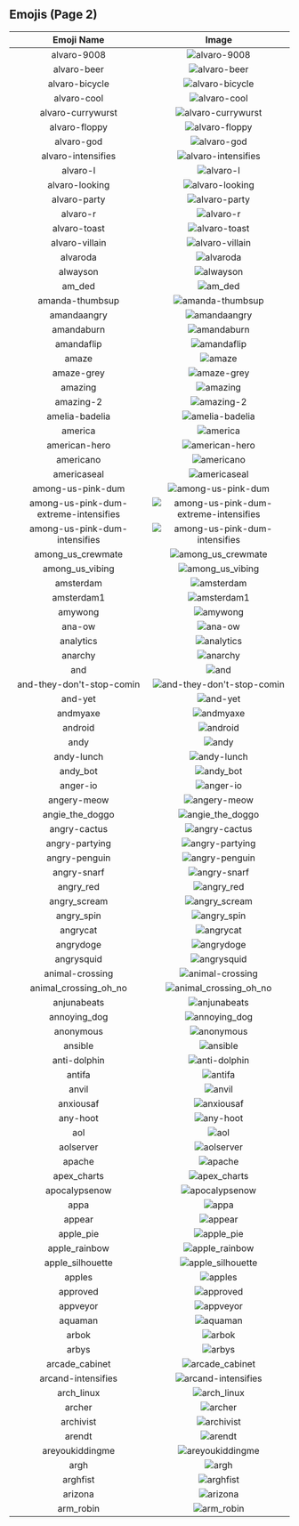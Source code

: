 
  ## Emojis (Page 2)
  |Emoji Name|Image|
  | :-: | :-: |
  |alvaro-9008| ![alvaro-9008](/output/alvaro-9008.jpg)|
  |alvaro-beer| ![alvaro-beer](/output/alvaro-beer.png)|
  |alvaro-bicycle| ![alvaro-bicycle](/output/alvaro-bicycle.png)|
  |alvaro-cool| ![alvaro-cool](/output/alvaro-cool.png)|
  |alvaro-currywurst| ![alvaro-currywurst](/output/alvaro-currywurst.jpg)|
  |alvaro-floppy| ![alvaro-floppy](/output/alvaro-floppy.png)|
  |alvaro-god| ![alvaro-god](/output/alvaro-god.png)|
  |alvaro-intensifies| ![alvaro-intensifies](/output/alvaro-intensifies.gif)|
  |alvaro-l| ![alvaro-l](/output/alvaro-l.png)|
  |alvaro-looking| ![alvaro-looking](/output/alvaro-looking.gif)|
  |alvaro-party| ![alvaro-party](/output/alvaro-party.jpg)|
  |alvaro-r| ![alvaro-r](/output/alvaro-r.png)|
  |alvaro-toast| ![alvaro-toast](/output/alvaro-toast.png)|
  |alvaro-villain| ![alvaro-villain](/output/alvaro-villain.gif)|
  |alvaroda| ![alvaroda](/output/alvaroda.png)|
  |alwayson| ![alwayson](/output/alwayson.png)|
  |am_ded| ![am_ded](/output/am_ded.png)|
  |amanda-thumbsup| ![amanda-thumbsup](/output/amanda-thumbsup.gif)|
  |amandaangry| ![amandaangry](/output/amandaangry.gif)|
  |amandaburn| ![amandaburn](/output/amandaburn.gif)|
  |amandaflip| ![amandaflip](/output/amandaflip.gif)|
  |amaze| ![amaze](/output/amaze.gif)|
  |amaze-grey| ![amaze-grey](/output/amaze-grey.gif)|
  |amazing| ![amazing](/output/amazing.png)|
  |amazing-2| ![amazing-2](/output/amazing-2)|
  |amelia-badelia| ![amelia-badelia](/output/amelia-badelia.png)|
  |america| ![america](/output/america.png)|
  |american-hero| ![american-hero](/output/american-hero.jpg)|
  |americano| ![americano](/output/americano.png)|
  |americaseal| ![americaseal](/output/americaseal.png)|
  |among-us-pink-dum| ![among-us-pink-dum](/output/among-us-pink-dum.png)|
  |among-us-pink-dum-extreme-intensifies| ![among-us-pink-dum-extreme-intensifies](/output/among-us-pink-dum-extreme-intensifies.gif)|
  |among-us-pink-dum-intensifies| ![among-us-pink-dum-intensifies](/output/among-us-pink-dum-intensifies.gif)|
  |among_us_crewmate| ![among_us_crewmate](/output/among_us_crewmate.png)|
  |among_us_vibing| ![among_us_vibing](/output/among_us_vibing.gif)|
  |amsterdam| ![amsterdam](/output/amsterdam.png)|
  |amsterdam1| ![amsterdam1](/output/amsterdam1.png)|
  |amywong| ![amywong](/output/amywong.png)|
  |ana-ow| ![ana-ow](/output/ana-ow.png)|
  |analytics| ![analytics](/output/analytics.png)|
  |anarchy| ![anarchy](/output/anarchy.png)|
  |and| ![and](/output/and.png)|
  |and-they-don't-stop-comin| ![and-they-don't-stop-comin](/output/and-they-don't-stop-comin.gif)|
  |and-yet| ![and-yet](/output/and-yet.jpg)|
  |andmyaxe| ![andmyaxe](/output/andmyaxe.jpg)|
  |android| ![android](/output/android.png)|
  |andy| ![andy](/output/andy.png)|
  |andy-lunch| ![andy-lunch](/output/andy-lunch.gif)|
  |andy_bot| ![andy_bot](/output/andy_bot.gif)|
  |anger-io| ![anger-io](/output/anger-io.png)|
  |angery-meow| ![angery-meow](/output/angery-meow.png)|
  |angie_the_doggo| ![angie_the_doggo](/output/angie_the_doggo.png)|
  |angry-cactus| ![angry-cactus](/output/angry-cactus.gif)|
  |angry-partying| ![angry-partying](/output/angry-partying.png)|
  |angry-penguin| ![angry-penguin](/output/angry-penguin.png)|
  |angry-snarf| ![angry-snarf](/output/angry-snarf.png)|
  |angry_red| ![angry_red](/output/angry_red.gif)|
  |angry_scream| ![angry_scream](/output/angry_scream.png)|
  |angry_spin| ![angry_spin](/output/angry_spin.gif)|
  |angrycat| ![angrycat](/output/angrycat.gif)|
  |angrydoge| ![angrydoge](/output/angrydoge.png)|
  |angrysquid| ![angrysquid](/output/angrysquid.png)|
  |animal-crossing| ![animal-crossing](/output/animal-crossing.png)|
  |animal_crossing_oh_no| ![animal_crossing_oh_no](/output/animal_crossing_oh_no)|
  |anjunabeats| ![anjunabeats](/output/anjunabeats.png)|
  |annoying_dog| ![annoying_dog](/output/annoying_dog)|
  |anonymous| ![anonymous](/output/anonymous.png)|
  |ansible| ![ansible](/output/ansible.png)|
  |anti-dolphin| ![anti-dolphin](/output/anti-dolphin.jpg)|
  |antifa| ![antifa](/output/antifa.png)|
  |anvil| ![anvil](/output/anvil.png)|
  |anxiousaf| ![anxiousaf](/output/anxiousaf.png)|
  |any-hoot| ![any-hoot](/output/any-hoot.png)|
  |aol| ![aol](/output/aol.png)|
  |aolserver| ![aolserver](/output/aolserver.png)|
  |apache| ![apache](/output/apache.png)|
  |apex_charts| ![apex_charts](/output/apex_charts.png)|
  |apocalypsenow| ![apocalypsenow](/output/apocalypsenow.png)|
  |appa| ![appa](/output/appa.png)|
  |appear| ![appear](/output/appear.gif)|
  |apple_pie| ![apple_pie](/output/apple_pie.png)|
  |apple_rainbow| ![apple_rainbow](/output/apple_rainbow.jpg)|
  |apple_silhouette| ![apple_silhouette](/output/apple_silhouette.jpg)|
  |apples| ![apples](/output/apples.png)|
  |approved| ![approved](/output/approved.png)|
  |appveyor| ![appveyor](/output/appveyor.png)|
  |aquaman| ![aquaman](/output/aquaman.png)|
  |arbok| ![arbok](/output/arbok.png)|
  |arbys| ![arbys](/output/arbys.png)|
  |arcade_cabinet| ![arcade_cabinet](/output/arcade_cabinet.png)|
  |arcand-intensifies| ![arcand-intensifies](/output/arcand-intensifies.gif)|
  |arch_linux| ![arch_linux](/output/arch_linux.png)|
  |archer| ![archer](/output/archer.png)|
  |archivist| ![archivist](/output/archivist.png)|
  |arendt| ![arendt](/output/arendt.png)|
  |areyoukiddingme| ![areyoukiddingme](/output/areyoukiddingme.jpg)|
  |argh| ![argh](/output/argh.gif)|
  |arghfist| ![arghfist](/output/arghfist.gif)|
  |arizona| ![arizona](/output/arizona.png)|
  |arm_robin| ![arm_robin](/output/arm_robin.png)|
  